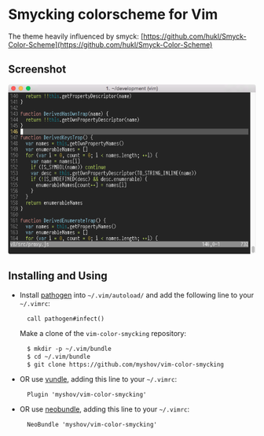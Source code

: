 # Smycking colorscheme for Vim

The theme heavily influenced by smyck: [https://github.com/hukl/Smyck-Color-Scheme](https://github.com/hukl/Smyck-Color-Scheme)

## Screenshot
![Smycking colorscheme for Vim](https://github.com/myshov/vim-color-smycking/raw/master/screenshot.png)

## Installing and Using

- Install [pathogen](http://www.vim.org/scripts/script.php?script_id=2332) into `~/.vim/autoload/` and add the
   following line to your `~/.vimrc`:

        call pathogen#infect()

  Make a clone of the `vim-color-smycking` repository:

        $ mkdir -p ~/.vim/bundle
        $ cd ~/.vim/bundle
        $ git clone https://github.com/myshov/vim-color-smycking

- OR use [vundle](https://github.com/gmarik/vundle), adding this line to your `~/.vimrc`:

        Plugin 'myshov/vim-color-smycking'
        

- OR use [neobundle](https://github.com/Shougo/neobundle.vim), adding this line to your `~/.vimrc`:

        NeoBundle 'myshov/vim-color-smycking'
